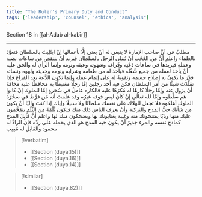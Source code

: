 ```yaml
---
title: "The Ruler's Primary Duty and Conduct"
tags: ['leadership', 'counsel', 'ethics', "analysis"]
---
```


 Section 18 in [[al-Adab al-kabīr]]

---
مطلبٌ في أنَّ صاحب الإمارة لا ينبغي له أنْ يعني إلَّا بأعمالها إنْ ابتُلِيتَ بالسلطان فتعوَّذ بالعلماء  واعلم أنَّ من العَجَب أنْ يُبتلى الرجل بالسلطان فيريد أنْ ينتقص من ساعات نصَبه وعمله فيزيدها في ساعات دَعَتِه وفَراغه وشهوته وعبثه ونومه  وإنما الرأي له والحق عليه أنْ يأخذ لعمله من جميع شُغْله فيأخذ له من طعامه وشرابه ونومه وحديثه ولهوه ونسائه قدْرَ ما يكونُ به إصلاح جسمه وتقويةٌ له على إتمام عمله  وإنما تكون الدَّعة بعد الفراغ  فإذا تقلَّدْتَ شيئًا من أمر السلطان فكن فيه أحد رجلين إمَّا رجلًا مغتبطًا به محافظًا عليه مخافةَ أنْ يزول عنه  وإمَّا رجلًا كارهًا له مُكرَهًا عليه فالكاره عاملٌ في سُخرةٍ إمَّا للملوك إنْ كانوا هم سلَّطوه وإمَّا لله تعالى إنْ كان ليس فوقه غيرُه  وقد علمتَ أنه مَن فرَّط في سخْرَة الملوك أهلكوه فلا تجعل للهلاك على نفسك سلطانًا ولا سبيلًا  وإياك  إذا كنتَ واليًا  أنْ يكونَ من شأنك حبُّ المدح والتزكية وأنْ يعرف الناس ذلك منك فتكون ثُلْمَةً من الثُّلَمِ يتقحَّمون عليك منها وبابًا يفتتحونك منه وغيبة يغتابونك بها ويضحكون منك لها  واعلم أنَّ قابِلَ المدح كمادح نفسه والمرء جديرٌ أنْ يكون حبه المدح هو الذي يحمله على ردِّه فإن الرادَّ له محمود والقابل له مَعِيب

> [!verbatim]
> - [[Section (duya.15)]]
> - [[Section (duya.16)]]
> - [[Section (duya.14)]]

> [!similar]
> - [[Section (duya.82)]]
